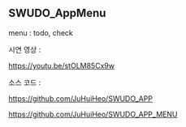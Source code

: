 ## SWUDO_AppMenu
menu : todo, check


시연 영상 : 

https://youtu.be/stOLM85Cx9w


소스 코드 :


https://github.com/JuHuiHeo/SWUDO_APP


https://github.com/JuHuiHeo/SWUDO_APP_MENU
